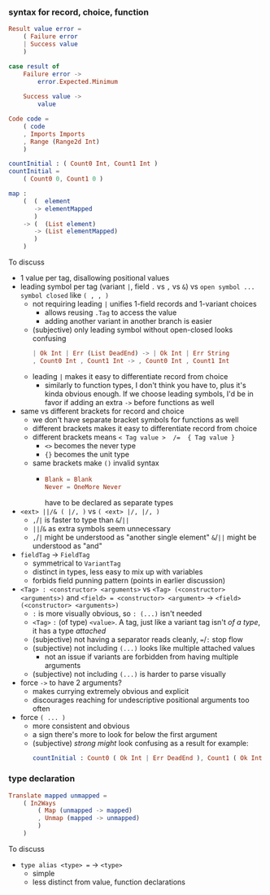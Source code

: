 ### syntax for record, choice, function

```elm
Result value error =
    ( Failure error
    | Success value
    )

case result of
    Failure error ->
        error.Expected.Minimum
    
    Success value ->
        value

Code code =
    ( code
    , Imports Imports
    , Range (Range2d Int)
    )

countInitial : ( Count0 Int, Count1 Int )
countInitial =
    ( Count0 0, Count1 0 )

map :
    (  (  element
       -> elementMapped
       )
    -> (  (List element)
       -> (List elementMapped)
       )
    )
```

To discuss
  - 1 value per tag, disallowing positional values
  - leading symbol per tag (variant `|`, field `.` vs `,` vs `&`)
    vs `open symbol ... symbol closed` like `( , , )`
      - not requiring leading `|` unifies 1-field records and 1-variant choices
          - allows reusing `.Tag` to access the value
          - adding another variant in another branch is easier
      - (subjective)
        only leading symbol without open-closed looks confusing
        ```elm
        | Ok Int | Err (List DeadEnd) -> | Ok Int | Err String
        , Count0 Int , Count1 Int -> , Count0 Int , Count1 Int
        ```
      - leading `|` makes it easy to differentiate
        record from choice
          - similarly to function types, I don't think you have to,
            plus it's kinda obvious enough.
            If we choose leading symbols,
            I'd be in favor if adding an extra `->` before functions as well
  - same vs different brackets for record and choice
      - we don't have separate bracket symbols for functions as well
      - different brackets makes it easy to differentiate record from choice
      - different brackets means `< Tag value >  /=  { Tag value }`
          - `<>` becomes the never type
          - `{}` becomes the unit type
      - same brackets make `()` invalid syntax
          - ```elm
            Blank = Blank
            Never = OneMore Never
            ```
            have to be declared as separate types
  - `<ext> ||/& ( |/, )` vs `( <ext> |/, |/, )`
      - `,`/`|` is faster to type than `&`/`||`
      - `||`/`&` as extra symbols seem unnecessary
      - `,`/`|` might be understood as "another single element"
        `&`/`||` might be understood as "and"
  - `fieldTag` → `FieldTag`
      - symmetrical to `VariantTag`
      - distinct in types, less easy to mix up with variables
      - forbids field punning pattern (points in earlier discussion)
  - `<Tag> : <constructor> <arguments>` vs `<Tag> (<constructor> <arguments>)` and
    `<field> = <constructor> <argument>` → `<field> (<constructor> <arguments>)`
      - `:` is more visually obvious, so `: (...)` isn't needed
      - `<Tag>` `:` (of type) `<value>`.
        A tag, just like a variant tag isn't _of a type_, it has a type _attached_
      - (subjective) not having a separator reads cleanly, `=`/`:` stop flow
      - (subjective) not including `(...)` looks like multiple attached values
          - not an issue if variants are forbidden from having multiple arguments
      - (subjective) not including `(...)` is harder to parse visually
  - force `->` to have 2 arguments?
      - makes currying extremely obvious and explicit
      - discourages reaching for undescriptive positional arguments too often
  - force `( ... )`
      - more consistent and obvious
      - a sign there's more to look for below the first argument
      - (subjective) _strong might_ look confusing as a result for example:
        ```elm
        countInitial : Count0 ( Ok Int | Err DeadEnd ), Count1 ( Ok Int | Err DeadEnd )
        ```

### type declaration

```elm
Translate mapped unmapped =
    ( In2Ways
        ( Map (unmapped -> mapped)
        , Unmap (mapped -> unmapped)
        )
    )
```

To discuss
- `type alias <type> =` → `<type>`
    - simple
    - less distinct from value, function declarations
